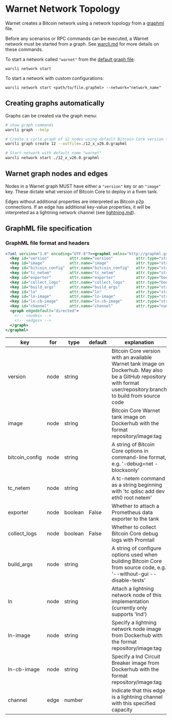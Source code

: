 # Warnet Network Topology

Warnet creates a Bitcoin network using a network topology from a [graphml](https://graphml.graphdrawing.org/specification.html) file.

Before any scenarios or RPC commands can be executed, a Warnet network must be started from a graph.
See [warcli.md](warcli.md) for more details on these commands.

To start a network called `"warnet"` from the [default graph file](../src/graphs/default.graphml):
```
warcli network start
```

To start a network with custom configurations:
```
warcli network start <path/to/file.graphml> --network="network_name"
```

## Creating graphs automatically

Graphs can be created via the graph menu:

```bash
# show graph commands
warcli graph --help

# Create a cycle graph of 12 nodes using default Bitcoin Core version (v26.0)
warcli graph create 12 --outfile=./12_x_v26.0.graphml

# Start network with default name "warnet"
warcli network start ./12_x_v26.0.graphml
```

## Warnet graph nodes and edges

Nodes in a Warnet graph MUST have either a `"version"` key or an `"image"` key.
These dictate what version of Bitcoin Core to deploy in a fiven tank.

Edges without additional properties are interpreted as Bitcoin p2p connections.
If an edge has additional key-value properties, it will be interpreted as a
lightning network channel (see [lightning.md](lightning.md)).

## GraphML file specification

### GraphML file format and headers
```xml
<?xml version="1.0" encoding="UTF-8"?><graphml xmlns="http://graphml.graphdrawing.org/xmlns">
  <key id="version"         attr.name="version"          attr.type="string"   for="node" />
  <key id="image"           attr.name="image"            attr.type="string"   for="node" />
  <key id="bitcoin_config"  attr.name="bitcoin_config"   attr.type="string"   for="node" />
  <key id="tc_netem"        attr.name="tc_netem"         attr.type="string"   for="node" />
  <key id="exporter"        attr.name="exporter"         attr.type="boolean"  for="node" />
  <key id="collect_logs"    attr.name="collect_logs"     attr.type="boolean"  for="node" />
  <key id="build_args"      attr.name="build_args"       attr.type="string"   for="node" />
  <key id="ln"              attr.name="ln"               attr.type="string"   for="node" />
  <key id="ln-image"        attr.name="ln-image"         attr.type="string"   for="node" />
  <key id="ln-cb-image"     attr.name="ln-cb-image"      attr.type="string"   for="node" />
  <key id="channel"         attr.name="channel"          attr.type="number"   for="edge" />
  <graph edgedefault="directed">
    <!-- <nodes> -->
    <!-- <edges> -->
  </graph>
</graphml>
```

| key            | for   | type    | default   | explanation                                                                                                                                                         |
|----------------|-------|---------|-----------|---------------------------------------------------------------------------------------------------------------------------------------------------------------------|
| version        | node  | string  |           | Bitcoin Core version with an available Warnet tank image on Dockerhub. May also be a GitHub repository with format user/repository:branch to build from source code |
| image          | node  | string  |           | Bitcoin Core Warnet tank image on Dockerhub with the format repository/image:tag                                                                                    |
| bitcoin_config | node  | string  |           | A string of Bitcoin Core options in command-line format, e.g. '-debug=net -blocksonly'                                                                              |
| tc_netem       | node  | string  |           | A tc-netem command as a string beginning with 'tc qdisc add dev eth0 root netem'                                                                                    |
| exporter       | node  | boolean | False     | Whether to attach a Prometheus data exporter to the tank                                                                                                            |
| collect_logs   | node  | boolean | False     | Whether to collect Bitcoin Core debug logs with Promtail                                                                                                            |
| build_args     | node  | string  |           | A string of configure options used when building Bitcoin Core from source code, e.g. '--without-gui --disable-tests'                                                |
| ln             | node  | string  |           | Attach a lightning network node of this implementation (currently only supports 'lnd')                                                                              |
| ln-image       | node  | string  |           | Specify a lightning network node image from Dockerhub with the format repository/image:tag                                                                          |
| ln-cb-image    | node  | string  |           | Specify a lnd Circuit Breaker image from Dockerhub with the format repository/image:tag                                                                             |
| channel        | edge  | number  |           | Indicate that this edge is a lightning channel with this specified capacity                                                                                         |
